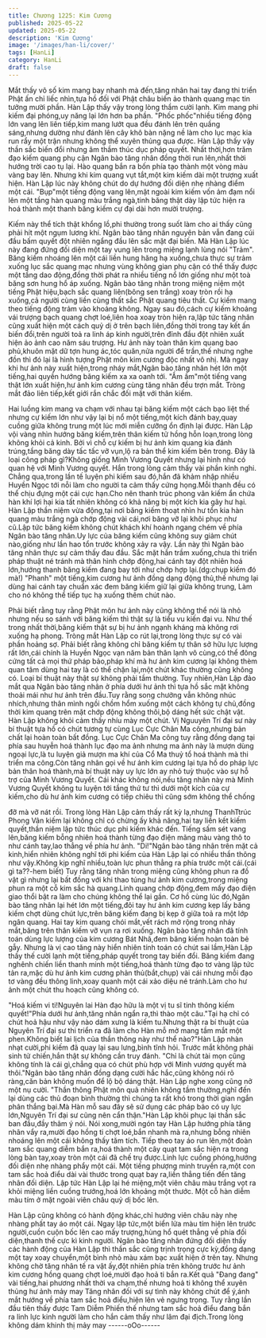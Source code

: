 ```yaml
---
title: Chương 1225: Kim Cương
published: 2025-05-22
updated: 2025-05-22
description: 'Kim Cương'
image: '/images/han-li/cover/'
tags: [HanLi]
category: HanLi
draft: false
---
```


Mắt thấy vô số kim mang bay nhanh mà đến,tăng nhân hai tay
đang thi triển Phật ấn chỉ liếc nhìn,tựa hồ đối với Phật châu biến
ảo thành quang mạc tin tưởng mười phần.
Hàn Lập thấy vậy trong lòng thầm cười lạnh.
Kim mang phi kiếm đại phóng,uy năng lại lớn hơn ba phần.
"Phốc phốc"nhiều tiếng động lớn vang lên liên tiếp,kim mang lướt
qua đều đánh lên trên quầng sáng,nhưng dường như đánh lên
cây khô bàn nặng nề làm cho lục mạc kia run rẩy một trận nhưng
không thể xuyên thủng qua được.
Hàn Lập thấy vậy thần sắc biến đổi nhưng âm thầm thúc dục
pháp quyết.
Nhất thời,hơn trăm đạo kiếm quang phụ cận Ngân bào tăng nhân
đồng thời run lên,nhất thời hướng trời cao tụ lại.
Hào quang bắn ra bốn phía tạo thành một vòng màu vàng bay
lên.
Nhưng khi kim quang vụt tắt,một kim kiếm dài một trượng xuất
hiện.
Hàn Lập lúc này không chút do dự hướng đối diện nhẹ nhàng
điểm một cái.
"Bụp"một tiếng động vang lên,mặt ngoài kim kiếm vốn ảm đạm
nổi lên một tầng hàn quang màu trắng ngà,tinh băng thật dày lập
tức hiện ra hoá thành một thanh băng kiếm cự đại dài hơn mười
trượng.

Kiếm này thể tích thật khổng lồ,phi thường trong suốt làm cho ai
thấy cũng phải hít một ngụm lương khí.
Ngân bào tăng nhân nguyên bản vẫn đang cúi đầu bấm quyết đột
nhiên ngẩng đầu lên sắc mặt đại biến.
Mà Hàn Lập lúc này đang đứng đối diện một tay vung lên trong
miệng lạnh lùng nói "Trảm".
Băng kiếm nhoáng lên một cái liền hung hăng hạ xuống,chưa
thực sự trảm xuống lục sắc quang mạc nhưng vùng không gian
phụ cận có thể thấy được một tầng dao động,đồng thời phát ra
nhiều tiếng nổ lớn giống như một toà băng sơn hung hổ áp
xuống.
Ngân bào tăng nhân trong miệng niệm một tiếng Phật hiệu,bạch
sắc quang liên(bông sen trắng) xoay tròn rồi hạ xuống,cả người
cùng liền cùng thất sắc Phật quang tiêu thất.
Cự kiếm mang theo tiếng động trảm vào khoảng không.
Ngay sau đó,cách cự kiếm khoảng vái trượng bạch quang chợt
loé,liên hoa xoay tròn hiện ra,lập tức tăng nhân cũng xuất hiện
một cách quỷ dị ở trên bạch liên,đồng thời trong tay kết ấn biến
đổi,trên người toả ra linh áp kinh người,trên đỉnh đầu đột nhiên
xuất hiện ảo ảnh cao năm sáu trượng.
Hư ảnh này toàn thân kim quang bao phủ,khuôn mặt dữ tợn hung
ác,tóc quăn,nửa người để trần,thế nhưng nghe đồn thì đó lại là
hình tượng Phật môn kim cương độc nhất vô nhị.
Mà ngay khi hư ảnh này xuất hiện,trong nháy mắt,Ngân bào tăng
nhân hét lớn một tiếng,hai quyền hướng băng kiếm xa xa oanh
tới.
"Ầm ầm"một tiếng vang thật lớn xuất hiện,hư ảnh kim cương cùng
tăng nhân đều trợn mắt.
Tròng mắt đảo liên tiếp,kết giới rắn chắc đối mặt với thân kiếm.

Hai luồng kim mang va chạm với nhau tại băng kiếm một cách
bạo liệt thế nhưng cự kiếm lớn như vậy lại bị nổ một tiếng,một
kích đánh bay,quay cuồng giữa không trung một lúc mới miễn
cưỡng ổn định lại được.
Hàn Lập vội vàng nhìn hướng băng kiếm,trên thân kiếm tử hồng
hỗn loạn,trong lòng không khỏi cả kinh.
Bởi vì chỗ cự kiếm bị hư ảnh kim quang kia đánh trúng,tầng băng
dày tấc tấc vỡ vụn,lộ ra bản thể kim kiếm bên trong.
Đây là loại công pháp gì?Không giống Minh Vương Quyết nhưng
lại hình như có quan hệ với Minh Vương quyết.
Hắn trong lòng cảm thấy vài phần kinh nghi.
Chẳng qua,trong lần tế luyện phi kiếm sau đó,hắn đã khảm nhập
nhiều Huyền Ngọc tới nỗi làm cho người ta cảm thấy cứng
họng.Mỗi thanh đều có thể chịu đựng một cái cực hạn.Cho nên
thanh trúc phong vân kiếm ẩn chứa hàn khí lợi hại kia tất nhiên
không có khả năng bị một kích kia gây hư hại.
Hàn Lập thần niệm vừa động,tại nơi băng kiếm thoạt nhìn hư tổn
kia hàn quang màu trắng ngà chớp động vài cái,nơi băng vỡ lại
khôi phục như cũ.Lập tức băng kiếm không chút khách khí hoành
ngang chém về phía Ngân bào tăng nhân.Uy lực của băng kiếm
cũng không suy giảm chút nào,giống như lần hao tổn trước không
xảy ra vậy.
Lần này thì Ngân bào tăng nhân thực sự cảm thấy đau đầu.
Sắc mặt hắn trầm xuống,chưa thi triển pháp thuật né tránh mà
thân hình chớp động,hai cánh tay đột nhiên hoá lớn,hướng thanh
băng kiếm đang bay tới như chớp hợp lại.(dg:chụp kiếm đó mà!)
"Phanh" một tiếng,kim cương hư ảnh đồng dạng động thủ,thế
nhưng lại dùng hai cánh tay chuẩn xác đem băng kiếm giữ lại
giữa không trung,
Làm cho nó không thể tiếp tục hạ xuống thêm chút nào.

Phải biết rằng tuy rằng Phật môn hư ảnh này cũng không thể nói
là nhỏ nhưng nếu so sánh với băng kiếm thì thật sự là tiểu vu kiến
đại vu.
Như thế trong nhất thời,băng kiếm thật sự bị hư ảnh ngạnh kháng
mà không rơi xuống hạ phong.
Tròng mắt Hàn Lập co rút lại,trong lòng thực sự có vài phần
hoảng sợ.
Phải biết rằng không chỉ băng kiếm tự thân sở hữu lực lượng rất
lớn,cái chính là Huyền Ngọc vạn năm bản thân lạnh vô cùng,có
thể đông cứng tất cả mọi thứ pháp bảo,pháp khí mà hư ảnh kim
cương lại không thèm quan tâm dùng hai tay là có thể chặn
lại,một chút khác thường cũng không có.
Loại bí thuật này thật sự không phải tầm thường.
Tuy nhiên,Hàn Lập đảo mắt qua Ngân bào tăng nhân ở phía dưới
hư ảnh thì tựa hồ sắc mặt không thoải mái như hư ảnh trên
đầu.Tuy rằng song chưởng vẫn không nhúc nhích,nhưng thân
mình ngồi chồm hổm xuống một cách không tự chủ,đồng thời kim
quang trên mặt chớp động không thôi,bộ dáng hết sức chật vật.
Hàn Lập không khỏi cảm thấy nhíu mày một chút.
Vị Nguuyên Trí đại sư này bí thuật tựa hồ có chút tương tự cùng
Lục Cực Chân Ma công,nhưng bản chất lại hoàn toàn bất đồng.
Lục Cực Chân Ma công tuy rằng đồng dạng tại phía sau huyễn
hoá thành lục đạo ma ảnh nhưng ma ảnh này là mượn dùng
ngoại lực,là tu luyện giả mượn ma khí của Cổ Ma thuỷ tổ hoá
thành mà thi triển ma công.Còn tăng nhân gọi về hư ảnh kim
cương lại tựa hồ do pháp lực bản thân hoá thành,mà bí thuật này
uy lực lớn ay nhỏ tuỳ thuộc vào sự hỗ trợ của Minh Vương Quyết.
Cái khác không nói,nếu tăng nhân này mà Minh Vương Quyết
không tu luyện tới tầng thứ tư thì dưới một kích của cự kiếm,cho
dù hư ảnh kim cương có tiếp chiêu thì cũng sớm không thể chống

đỡ mà vỡ nát rồi.
Trong lòng Hàn Lập cảm thấy rất kỳ lạ,nhưng ThanhTtrúc Phong
Vân kiếm lại không chỉ có chừng ấy khả năng,hai tay liền kết kiếm
quyết,thần niệm lập tức thúc dục phi kiếm khác đến.
Tiếng sấm sét vang lên,băng kiếm bỗng nhiên hoá thành từng
đạo điện mãng màu vàng thô to như cánh tay,lao thẳng về phía
hư ảnh.
"Di!"Ngân bào tăng nhân trên mặt cả kinh,hiển nhiên không nghĩ
tới phi kiếm của Hàn Lập lại có nhiều thần thông như vậy.Không
kịp nghĩ nhiều,toàn lực phun thẳng ra phía trước một cái.(cái gì
ta??-hem biết)
Tuy rằng tăng nhân trong miệng cũng không phun ra đồ vật gì
nhưng lại bất đồng với khi thao túng hư ảnh kim cương,trong
miệng phun ra một cỗ kim sắc hà quang.Linh quang chớp
động,đem mấy đạo điện giao thổi bật ra làm cho chúng không thể
lại gần.
Cơ hồ cùng lúc đó,Ngân bào tăng nhân lại hét lớn một tiếng,đôi
tay hư ảnh kim cương kẹp lấy băng kiếm chợt dùng chút lực,trên
băng kiếm đang bị kẹp ở giữa toả ra một lớp ngân quang.
Hai tay kim quang chói mắt,vết rách mở rộng trong nháy
mắt,băng trên thân kiếm vỡ vụn ra rơi xuống.
Ngân bào tăng nhân đã tính toán dùng lực lượng của kim cương
Bát Nhã,đem băng kiếm hoàn toàn bẻ gẫy.
Nhưng là vị cao tăng này hiển nhiên tính toán có chút sai lầm,Hàn
Lập thấy thế cười lạnh một tiếng,pháp quyết trong tay biến đổi.
Băng kiếm đang nghênh chiến liền thanh minh một tiếng,hoá
thành từng đạo tơ vàng lập tức tản ra,mặc dù hư ảnh kim cương
phản thủ(bắt,chụp) vài cái nhưng mỗi đạo tơ vàng đều thông
linh,xoay quanh một cái xảo diệu né tránh.Làm cho hư ảnh một
chút thu hoạch cũng không có.

"Hoá kiếm vi ti!Nguyên lai Hàn đạo hữu là một vị tu sĩ tinh thông
kiếm quyết!"Phía dưới hư ảnh,tăng nhân ngẩn ra,thì thào một
câu."Tại hạ chỉ có chút hoả hậu như vậy nào dám xưng là kiếm
tu.Nhưng thật ra bí thuật của Nguyên Trí đại sư thi triển ra đã làm
cho Hàn mỗ mở mang tầm mắt một phen.Không biết lai lịch của
thần thông này như thể nào?"Hàn Lập nhàn nhạt cười,phi kiếm
đã quay lại sau lưng,bình tĩnh hỏi.
Trước mắt không phải sinh tử chiến,hắn thật sự không cần truy
đánh.
"Chỉ là chút tài mọn cũng không tính là cái gì,chẳng qua có chút
phù hợp với Minh vương quyết mà thôi."Ngân bào tăng nhân đồng
dạng cười hắc hắc,cũng không nói rõ ràng,căn bản không muốn
để lộ bộ dáng thật.
Hàn Lập nghe xong cũng nở một nụ cười.
"Thần thông Phật môn quả nhiên không tầm thường,nghĩ đến lại
dùng các thủ đoạn bình thường thì chúng ta rất khó trong thời
gian ngắn phân thắng bại.Mà Hàn mỗ sau đây sẽ sử dụng các
pháp bảo có uy lực lớn,Nguyên Trí đại sư cũng nên cẩn thận."Hàn
Lập khôi phục lại thần sắc ban đầu,đầy thâm ý nói.
Nói xong,mười ngón tay Hàn Lập hướng phía tăng nhân vẩy
ra,mười đạo hồng ti chợt loé,bắn nhanh mà ra,nhưng bỗng nhiên
nhoáng lên một cái không thấy tăm tích.
Tiếp theo tay áo run lên,một đoàn tam sắc quang diễm bắn ra,hoá
thành một cây quạt tam sắc hiện ra trong lòng bàn tay,xoay tròn
một cái đã chế trụ được.Linh lực cuồng phóng,hướng đối diện
nhẹ nhàng phẩy một cái.
Một tiếng phượng minh truyền ra,một con tam sắc hoả điểu dài
vài thước trong quạt bay ra,liền thẳng tiến đến tăng nhân đối diện.
Lập tức Hàn Lập lại hé miệng,một viên châu màu trắng vọt ra khỏi
miệng liền cuồng trướng,hoá lớn khoảng một thước.
Một cỗ hàn diễm màu tím ở mặt ngoài viên châu quỷ dị bốc lên.

Hàn Lập cũng không có hành động khác,chỉ hướng viên châu này
nhẹ nhàng phất tay áo một cái.
Ngay lập tức,một biển lửa màu tím hiện lên trước người,cuồn
cuộn bốc lên cao mấy trượng,hùng hổ quét thẳng về phía đối
diện,thanh thế cực kì kinh người.
Ngân bào tăng nhân đứng đối diện thấy các hành động của Hàn
Lập thì thần sắc cũng trịnh trọng cực kỳ,đồng dạng một tay xoay
chuyển,một bình nhỏ màu xám bạc xuất hiện ở trên tay.
Nhưng không chờ tăng nhân tế ra vật ấy,đột nhiên phía trên
không trước hư ảnh kim cương hồng quang chợt loé,mười đạo
hoả ti bắn ra.Kết quả "Đang đang" vài tiếng,hai phương nhất thời
va chạm,thế nhưng hoả ti không thể xuyên thủng hư ảnh mảy
may
Tăng nhân đối với sự tình này không chút để ý,ánh mắt hướng về
phía tam sắc hoả điểu,hiện lên vẻ ngưng trọng.
Tuy rằng lần đầu tiên thấy được Tam Diễm Phiến thế nhưng tam
sắc hoả điểu đang bắn ra linh lực kinh người làm cho hắn cảm
thấy như lâm đại địch.Trong lòng không dám khinh thị mảy may
------oOo------
